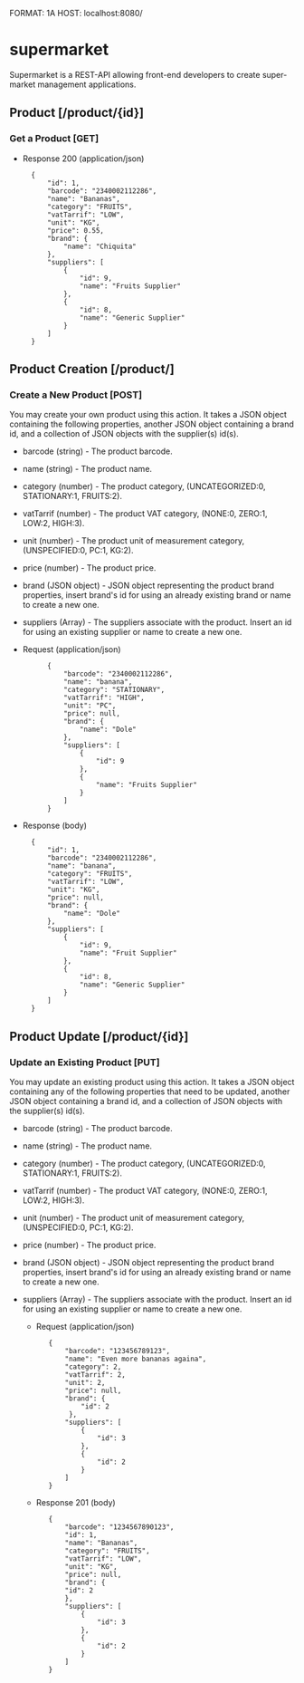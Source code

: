 FORMAT: 1A
HOST: localhost:8080/

# supermarket

Supermarket is a REST-API allowing front-end developers to create super-market management applications.

## Product [/product/{id}]

### Get a Product [GET]

+ Response 200 (application/json)
    
        {
            "id": 1,
            "barcode": "2340002112286",
            "name": "Bananas",
            "category": "FRUITS",
            "vatTarrif": "LOW",
            "unit": "KG",
            "price": 0.55,
            "brand": {
                "name": "Chiquita"
            },
            "suppliers": [
                {
                    "id": 9,
                    "name": "Fruits Supplier"
                },
                {
                    "id": 8,
                    "name": "Generic Supplier"
                }
            ]
        }
        
## Product Creation [/product/]

### Create a New Product [POST]

You may create your own product using this action. It takes a JSON
object containing the following properties, another JSON object containing a brand id, and a collection of JSON objects with the supplier(s) id(s).

+ barcode (string) - The product barcode.
+ name (string) - The product name.
+ category (number) - The product category, (UNCATEGORIZED:0, STATIONARY:1, FRUITS:2).
+ vatTarrif (number) - The product VAT category, (NONE:0, ZERO:1, LOW:2, HIGH:3).
+ unit (number) - The product unit of measurement category, (UNSPECIFIED:0, PC:1, KG:2).
+ price (number) - The product price.
+ brand (JSON object) - JSON object representing the product brand properties, insert brand's id for using an already existing brand or name to create a new one.
+ suppliers (Array<json>) - The suppliers associate with the product. Insert an id for using an existing supplier or name to create a new one. 


+ Request (application/json)

            {
                "barcode": "2340002112286",
                "name": "banana",
                "category": "STATIONARY",
                "vatTarrif": "HIGH",
                "unit": "PC",
                "price": null,
                "brand": {
                    "name": "Dole"
                },
                "suppliers": [
                    {
                        "id": 9  
                    },
                    {
                        "name": "Fruits Supplier"
                    }
                ]
            }
        
+ Response (body)

        {
            "id": 1,
            "barcode": "2340002112286",
            "name": "banana",
            "category": "FRUITS",
            "vatTarrif": "LOW",
            "unit": "KG",
            "price": null,
            "brand": {
                "name": "Dole"
            },
            "suppliers": [
                {
                    "id": 9,
                    "name": "Fruit Supplier"
                },
                {
                    "id": 8,
                    "name": "Generic Supplier"
                }
            ]
        }




## Product Update [/product/{id}]

### Update an Existing Product [PUT]

You may update an existing product using this action. It takes a JSON
object containing any of the following properties that need to be updated, another JSON object containing a brand id, and a collection of JSON objects with the supplier(s) id(s).

+ barcode (string) - The product barcode.
+ name (string) - The product name.
+ category (number) - The product category, (UNCATEGORIZED:0, STATIONARY:1, FRUITS:2).
+ vatTarrif (number) - The product VAT category, (NONE:0, ZERO:1, LOW:2, HIGH:3).
+ unit (number) - The product unit of measurement category, (UNSPECIFIED:0, PC:1, KG:2).
+ price (number) - The product price.
+ brand (JSON object) - JSON object representing the product brand properties, insert brand's id for using an already existing brand or name to create a new one.
+ suppliers (Array<json>) - The suppliers associate with the product. Insert an id for using an existing supplier or name to create a new one. 


   + Request (application/json)

            {
                "barcode": "123456789123",
                "name": "Even more bananas againa",
                "category": 2,
                "vatTarrif": 2,
                "unit": 2,
                "price": null,
                "brand": {
                    "id": 2
                 },
                "suppliers": [
                    {
                        "id": 3
                    },
                    {
                        "id": 2
                    }
                ]
            }

   + Response 201 (body)

            {
                "barcode": "1234567890123",
                "id": 1,
                "name": "Bananas",
                "category": "FRUITS",
                "vatTarrif": "LOW",
                "unit": "KG",
                "price": null,
                "brand": {
                "id": 2
                },
                "suppliers": [
                    {
                        "id": 3
                    },
                    {
                        "id": 2
                    }
                ]
            }
